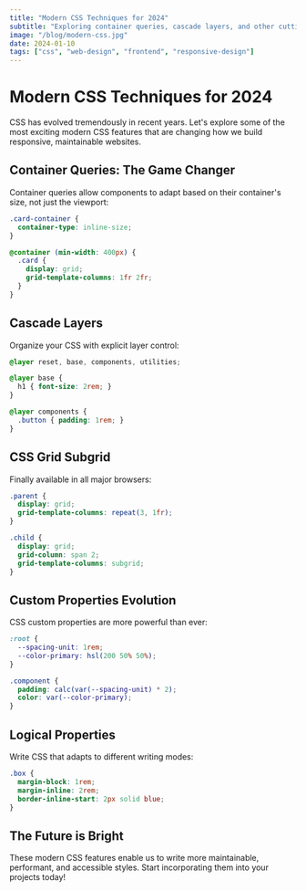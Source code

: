 ```yaml
---
title: "Modern CSS Techniques for 2024"
subtitle: "Exploring container queries, cascade layers, and other cutting-edge CSS features"
image: "/blog/modern-css.jpg"
date: 2024-01-10
tags: ["css", "web-design", "frontend", "responsive-design"]
---
```


# Modern CSS Techniques for 2024

CSS has evolved tremendously in recent years. Let's explore some of the most exciting modern CSS features that are changing how we build responsive, maintainable websites.

## Container Queries: The Game Changer

Container queries allow components to adapt based on their container's size, not just the viewport:

```css
.card-container {
  container-type: inline-size;
}

@container (min-width: 400px) {
  .card {
    display: grid;
    grid-template-columns: 1fr 2fr;
  }
}
```

## Cascade Layers

Organize your CSS with explicit layer control:

```css
@layer reset, base, components, utilities;

@layer base {
  h1 { font-size: 2rem; }
}

@layer components {
  .button { padding: 1rem; }
}
```

## CSS Grid Subgrid

Finally available in all major browsers:

```css
.parent {
  display: grid;
  grid-template-columns: repeat(3, 1fr);
}

.child {
  display: grid;
  grid-column: span 2;
  grid-template-columns: subgrid;
}
```

## Custom Properties Evolution

CSS custom properties are more powerful than ever:

```css
:root {
  --spacing-unit: 1rem;
  --color-primary: hsl(200 50% 50%);
}

.component {
  padding: calc(var(--spacing-unit) * 2);
  color: var(--color-primary);
}
```

## Logical Properties

Write CSS that adapts to different writing modes:

```css
.box {
  margin-block: 1rem;
  margin-inline: 2rem;
  border-inline-start: 2px solid blue;
}
```

## The Future is Bright

These modern CSS features enable us to write more maintainable, performant, and accessible styles. Start incorporating them into your projects today! 